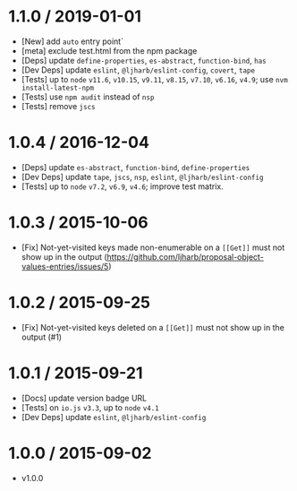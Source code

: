 1.1.0 / 2019-01-01
=================
  * [New] add `auto` entry point`
  * [meta] exclude test.html from the npm package
  * [Deps] update `define-properties`, `es-abstract`, `function-bind`, `has`
  * [Dev Deps] update `eslint`, `@ljharb/eslint-config`, `covert`, `tape`
  * [Tests] up to `node` `v11.6`, `v10.15`, `v9.11`, `v8.15`, `v7.10`, `v6.16`, `v4.9`; use `nvm install-latest-npm`
  * [Tests] use `npm audit` instead of `nsp`
  * [Tests] remove `jscs`

1.0.4 / 2016-12-04
=================
  * [Deps] update `es-abstract`, `function-bind`, `define-properties`
  * [Dev Deps] update `tape`, `jscs`, `nsp`, `eslint`, `@ljharb/eslint-config`
  * [Tests] up to `node` `v7.2`, `v6.9`, `v4.6`; improve test matrix.

1.0.3 / 2015-10-06
=================
  * [Fix] Not-yet-visited keys made non-enumerable on a `[[Get]]` must not show up in the output (https://github.com/ljharb/proposal-object-values-entries/issues/5)

1.0.2 / 2015-09-25
=================
  * [Fix] Not-yet-visited keys deleted on a `[[Get]]` must not show up in the output (#1)

1.0.1 / 2015-09-21
=================
  * [Docs] update version badge URL
  * [Tests] on `io.js` `v3.3`, up to `node` `v4.1`
  * [Dev Deps] update `eslint`, `@ljharb/eslint-config`

1.0.0 / 2015-09-02
=================
  * v1.0.0
